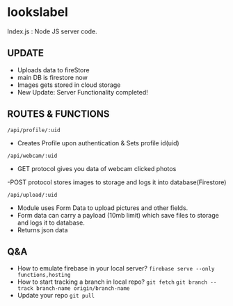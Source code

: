 # lookslabel

Index.js : Node JS server code.

## UPDATE

- Uploads data to fireStore
- main DB is firestore now
- Images gets stored in cloud storage
- New Update: Server Functionality completed!

## ROUTES & FUNCTIONS

`/api/profile/:uid`

- Creates Profile upon authentication & Sets profile id(uid)

`/api/webcam/:uid`

- GET protocol gives you data of webcam clicked photos

-POST protocol stores images to storage and logs it into database(Firestore)

`/api/upload/:uid`

- Module uses Form Data to upload pictures and other fields.
- Form data can carry a payload (10mb limit) which save files to storage and logs it to database.
- Returns json data

## Q&A

- How to emulate firebase in your local server?
  `firebase serve --only functions,hosting`
- How to start tracking a branch in local repo?
  `git fetch`
  `git branch --track branch-name origin/branch-name`
- Update your repo `git pull`
